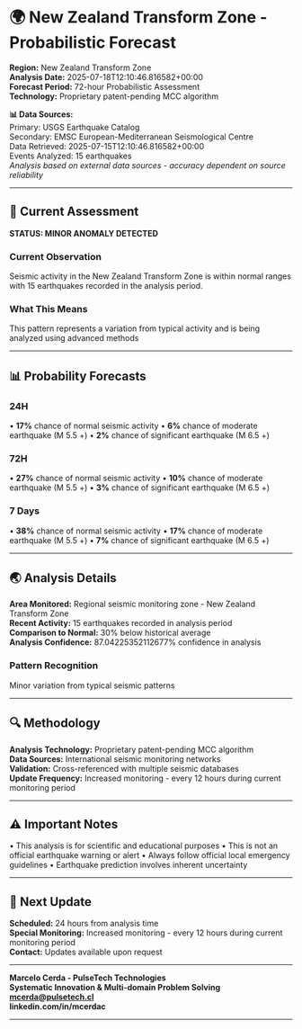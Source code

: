 # 🌍 New Zealand Transform Zone - Probabilistic Forecast

**Region:** New Zealand Transform Zone  
**Analysis Date:** 2025-07-18T12:10:46.816582+00:00  
**Forecast Period:** 72-hour Probabilistic Assessment  
**Technology:** Proprietary patent-pending MCC algorithm  

**📊 Data Sources:**  
Primary: USGS Earthquake Catalog  
Secondary: EMSC European-Mediterranean Seismological Centre  
Data Retrieved: 2025-07-15T12:10:46.816582+00:00  
Events Analyzed: 15 earthquakes  
*Analysis based on external data sources - accuracy dependent on source reliability*

---

## 🎯 Current Assessment

**STATUS: MINOR ANOMALY DETECTED**

### Current Observation
Seismic activity in the New Zealand Transform Zone is within normal ranges with 15 earthquakes recorded in the analysis period.

### What This Means
This pattern represents a variation from typical activity and is being analyzed using advanced methods

---

## 📊 Probability Forecasts

### 24H
• **17%** chance of normal seismic activity
• **6%** chance of moderate earthquake (M 5.5 +)
• **2%** chance of significant earthquake (M 6.5 +)

### 72H
• **27%** chance of normal seismic activity
• **10%** chance of moderate earthquake (M 5.5 +)
• **3%** chance of significant earthquake (M 6.5 +)

### 7 Days
• **38%** chance of normal seismic activity
• **17%** chance of moderate earthquake (M 5.5 +)
• **7%** chance of significant earthquake (M 6.5 +)

---

## 🌏 Analysis Details
**Area Monitored:** Regional seismic monitoring zone - New Zealand Transform Zone  
**Recent Activity:** 15 earthquakes recorded in analysis period  
**Comparison to Normal:** 30% below historical average  
**Analysis Confidence:** 87.04225352112677% confidence in analysis  

### Pattern Recognition
Minor variation from typical seismic patterns

---

## 🔍 Methodology
**Analysis Technology:** Proprietary patent-pending MCC algorithm  
**Data Sources:** International seismic monitoring networks  
**Validation:** Cross-referenced with multiple seismic databases  
**Update Frequency:** Increased monitoring - every 12 hours during current monitoring period  

---

## ⚠️ Important Notes
• This analysis is for scientific and educational purposes
• This is not an official earthquake warning or alert
• Always follow official local emergency guidelines
• Earthquake prediction involves inherent uncertainty

---

## 📅 Next Update
**Scheduled:** 24 hours from analysis time  
**Special Monitoring:** Increased monitoring - every 12 hours during current monitoring period  
**Contact:** Updates available upon request  

---

**Marcelo Cerda - PulseTech Technologies**  
**Systematic Innovation & Multi-domain Problem Solving**  
**mcerda@pulsetech.cl**  
**linkedin.com/in/mcerdac**

---
